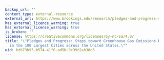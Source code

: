 ```yaml
---
backup_url: ''
content_type: external-resource
external_url: https://www.brookings.edu/research/pledges-and-progress-steps-toward-greenhouse-gas-emissions-reductions-in-the-100-largest-cities-across-the-united-states/
has_external_licence_warning: true
has_external_license_warning: true
is_broken: ''
license: https://creativecommons.org/licenses/by-nc-sa/4.0/
title: "\"Pledges and Progress: Steps toward Greenhouse Gas Emissions Reductions\_\
  in the 100 Largest Cities across the United States.\""
uid: bdb73b95-b574-41f0-ad5b-9c39d2ab30d3
---
```


